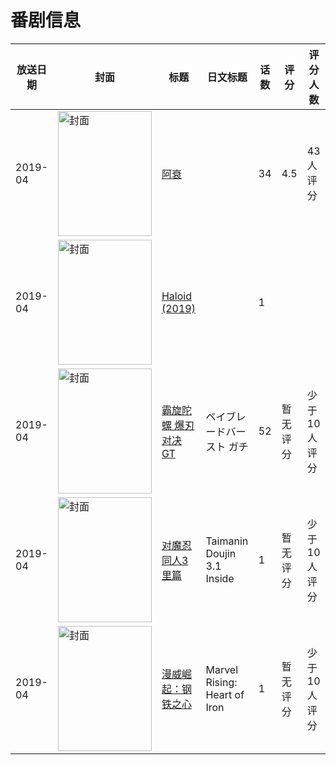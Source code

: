 # 番剧信息

|放送日期|封面|标题|日文标题|话数|评分|评分人数|
|---|---|---|---|---|---|---|
|2019-04|<img src="//lain.bgm.tv/pic/cover/c/fc/6c/282995_EYDGO.jpg" alt="封面" style="width:150px;height:200px;object-fit:cover;">|[阿衰](https://bangumi.tv/subject/282995)||34|4.5|43人评分|
|2019-04|<img src="//lain.bgm.tv/pic/cover/c/f7/42/469576_DYy6f.jpg" alt="封面" style="width:150px;height:200px;object-fit:cover;">|[Haloid (2019)](https://bangumi.tv/subject/469576)||1|||
|2019-04|<img src="//lain.bgm.tv/pic/cover/c/ed/05/274716_0JiCr.jpg" alt="封面" style="width:150px;height:200px;object-fit:cover;">|[霸旋陀螺 爆刃对决 GT](https://bangumi.tv/subject/274716)|ベイブレードバースト ガチ|52|暂无评分|少于10人评分|
|2019-04|<img src="/img/no_icon_subject.png" alt="封面" style="width:150px;height:200px;object-fit:cover;">|[对魔忍同人3 里篇](https://bangumi.tv/subject/393187)|Taimanin Doujin 3.1 Inside|1|暂无评分|少于10人评分|
|2019-04|<img src="//lain.bgm.tv/pic/cover/c/21/e3/283169_wDEdY.jpg" alt="封面" style="width:150px;height:200px;object-fit:cover;">|[漫威崛起：钢铁之心](https://bangumi.tv/subject/283169)|Marvel Rising: Heart of Iron|1|暂无评分|少于10人评分|
